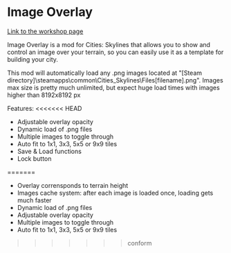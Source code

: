 # Image Overlay

[Link to the workshop page](https://steamcommunity.com/sharedfiles/filedetails/?id=814102166)

Image Overlay is a mod for Cities: Skylines that allows you to show and control an image over your terrain, so you can easily use it as a template for building your city. 

This mod will automatically load any .png images located at "[Steam directory]\steamapps\common\Cities_Skylines\Files\[filename].png".
Images max size is pretty much unlimited, but expect huge load times with images higher than 8192x8192 px

Features:
<<<<<<< HEAD
  * Adjustable overlay opacity
  * Dynamic load of .png files 
  * Multiple images to toggle through 
  * Auto fit to 1x1, 3x3, 5x5 or 9x9 tiles
  * Save & Load functions
  * Lock button
  
=======
  * Overlay corrensponds to terrain height
  * Images cache system: after each image is loaded once, loading gets much faster
  * Dynamic load of .png files
  * Adjustable overlay opacity 
  * Multiple images to toggle through 
  * Auto fit to 1x1, 3x3, 5x5 or 9x9 tiles
>>>>>>> conform
